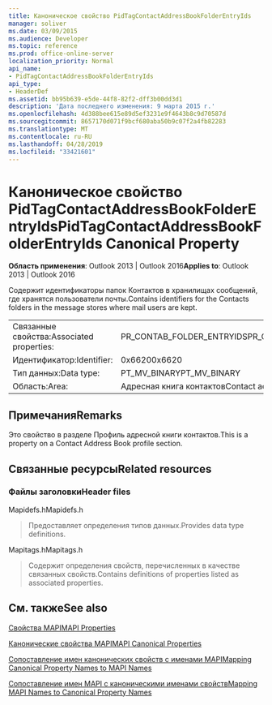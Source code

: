 ```yaml
---
title: Каноническое свойство PidTagContactAddressBookFolderEntryIds
manager: soliver
ms.date: 03/09/2015
ms.audience: Developer
ms.topic: reference
ms.prod: office-online-server
localization_priority: Normal
api_name:
- PidTagContactAddressBookFolderEntryIds
api_type:
- HeaderDef
ms.assetid: bb95b639-e5de-44f8-82f2-dff3b00dd3d1
description: 'Дата последнего изменения: 9 марта 2015 г.'
ms.openlocfilehash: 4d388bee615e89d5ef3231e9f4643b8c9d70587d
ms.sourcegitcommit: 8657170d071f9bcf680aba50b9c07f2a4fb82283
ms.translationtype: MT
ms.contentlocale: ru-RU
ms.lasthandoff: 04/28/2019
ms.locfileid: "33421601"
---
```

# <a name="pidtagcontactaddressbookfolderentryids-canonical-property"></a><span data-ttu-id="3b92a-103">Каноническое свойство PidTagContactAddressBookFolderEntryIds</span><span class="sxs-lookup"><span data-stu-id="3b92a-103">PidTagContactAddressBookFolderEntryIds Canonical Property</span></span>

  
  
<span data-ttu-id="3b92a-104">**Область применения**: Outlook 2013 | Outlook 2016</span><span class="sxs-lookup"><span data-stu-id="3b92a-104">**Applies to**: Outlook 2013 | Outlook 2016</span></span> 
  
<span data-ttu-id="3b92a-105">Содержит идентификаторы папок Контактов в хранилищах сообщений, где хранятся пользователи почты.</span><span class="sxs-lookup"><span data-stu-id="3b92a-105">Contains identifiers for the Contacts folders in the message stores where mail users are kept.</span></span>
  
|||
|:-----|:-----|
|<span data-ttu-id="3b92a-106">Связанные свойства:</span><span class="sxs-lookup"><span data-stu-id="3b92a-106">Associated properties:</span></span>  <br/> |<span data-ttu-id="3b92a-107">PR_CONTAB_FOLDER_ENTRYIDS</span><span class="sxs-lookup"><span data-stu-id="3b92a-107">PR_CONTAB_FOLDER_ENTRYIDS</span></span>  <br/> |
|<span data-ttu-id="3b92a-108">Идентификатор:</span><span class="sxs-lookup"><span data-stu-id="3b92a-108">Identifier:</span></span>  <br/> |<span data-ttu-id="3b92a-109">0x6620</span><span class="sxs-lookup"><span data-stu-id="3b92a-109">0x6620</span></span>  <br/> |
|<span data-ttu-id="3b92a-110">Тип данных:</span><span class="sxs-lookup"><span data-stu-id="3b92a-110">Data type:</span></span>  <br/> |<span data-ttu-id="3b92a-111">PT_MV_BINARY</span><span class="sxs-lookup"><span data-stu-id="3b92a-111">PT_MV_BINARY</span></span>  <br/> |
|<span data-ttu-id="3b92a-112">Область:</span><span class="sxs-lookup"><span data-stu-id="3b92a-112">Area:</span></span>  <br/> |<span data-ttu-id="3b92a-113">Адресная книга контактов</span><span class="sxs-lookup"><span data-stu-id="3b92a-113">Contact address book</span></span>  <br/> |
   
## <a name="remarks"></a><span data-ttu-id="3b92a-114">Примечания</span><span class="sxs-lookup"><span data-stu-id="3b92a-114">Remarks</span></span>

<span data-ttu-id="3b92a-115">Это свойство в разделе Профиль адресной книги контактов.</span><span class="sxs-lookup"><span data-stu-id="3b92a-115">This is a property on a Contact Address Book profile section.</span></span>
  
## <a name="related-resources"></a><span data-ttu-id="3b92a-116">Связанные ресурсы</span><span class="sxs-lookup"><span data-stu-id="3b92a-116">Related resources</span></span>

### <a name="header-files"></a><span data-ttu-id="3b92a-117">Файлы заголовки</span><span class="sxs-lookup"><span data-stu-id="3b92a-117">Header files</span></span>

<span data-ttu-id="3b92a-118">Mapidefs.h</span><span class="sxs-lookup"><span data-stu-id="3b92a-118">Mapidefs.h</span></span>
  
> <span data-ttu-id="3b92a-119">Предоставляет определения типов данных.</span><span class="sxs-lookup"><span data-stu-id="3b92a-119">Provides data type definitions.</span></span>
    
<span data-ttu-id="3b92a-120">Mapitags.h</span><span class="sxs-lookup"><span data-stu-id="3b92a-120">Mapitags.h</span></span>
  
> <span data-ttu-id="3b92a-121">Содержит определения свойств, перечисленных в качестве связанных свойств.</span><span class="sxs-lookup"><span data-stu-id="3b92a-121">Contains definitions of properties listed as associated properties.</span></span>
    
## <a name="see-also"></a><span data-ttu-id="3b92a-122">См. также</span><span class="sxs-lookup"><span data-stu-id="3b92a-122">See also</span></span>



[<span data-ttu-id="3b92a-123">Свойства MAPI</span><span class="sxs-lookup"><span data-stu-id="3b92a-123">MAPI Properties</span></span>](mapi-properties.md)
  
[<span data-ttu-id="3b92a-124">Канонические свойства MAPI</span><span class="sxs-lookup"><span data-stu-id="3b92a-124">MAPI Canonical Properties</span></span>](mapi-canonical-properties.md)
  
[<span data-ttu-id="3b92a-125">Сопоставление имен канонических свойств с именами MAPI</span><span class="sxs-lookup"><span data-stu-id="3b92a-125">Mapping Canonical Property Names to MAPI Names</span></span>](mapping-canonical-property-names-to-mapi-names.md)
  
[<span data-ttu-id="3b92a-126">Сопоставление имен MAPI с каноническими именами свойств</span><span class="sxs-lookup"><span data-stu-id="3b92a-126">Mapping MAPI Names to Canonical Property Names</span></span>](mapping-mapi-names-to-canonical-property-names.md)

